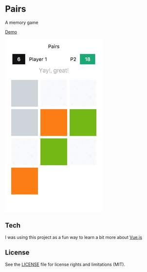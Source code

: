 # Pairs

A memory game

[Demo](https://singuerinc-labs.gitlab.io/pairs/)

![Pairs](./pairs.png)

## Tech

I was using this project as a fun way to learn a bit more about [Vue.js](https://vuejs.org/)

## License

See the [LICENSE](LICENSE.md) file for license rights and limitations (MIT).